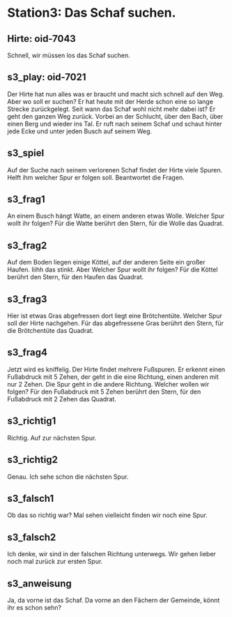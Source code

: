 # Station3: Das Schaf suchen.

## Hirte: oid-7043
Schnell, wir müssen los das Schaf suchen.

## s3_play: oid-7021
Der Hirte hat nun alles was er braucht und macht sich schnell auf den Weg. Aber wo soll er suchen?
Er hat heute mit der Herde schon eine so lange Strecke zurückgelegt. Seit wann das Schaf wohl nicht mehr dabei ist? Er geht den ganzen Weg zurück. Vorbei an der Schlucht, über den Bach, über einen Berg und wieder ins Tal. Er ruft nach seinem Schaf und schaut hinter jede Ecke und unter jeden Busch auf seinem Weg.

## s3_spiel
Auf der Suche nach seinem verlorenen Schaf findet der Hirte viele Spuren. Helft ihm welcher Spur er folgen soll. Beantwortet die Fragen.

## s3_frag1
An einem Busch hängt Watte, an einem anderen etwas Wolle. Welcher Spur wollt ihr folgen? Für die Watte berührt den Stern, für die Wolle das Quadrat.

## s3_frag2
Auf dem Boden liegen einige Köttel, auf der anderen Seite ein großer Haufen. Iiihh das stinkt. Aber Welcher Spur wollt ihr folgen? Für die Köttel berührt den Stern, für den Haufen das Quadrat.

## s3_frag3
Hier ist etwas Gras abgefressen dort liegt eine Brötchentüte. Welcher Spur soll der Hirte nachgehen. Für das abgefressene Gras berührt den Stern, für die Brötchentüte das Quadrat.

## s3_frag4
Jetzt wird es kniffelig. Der Hirte findet mehrere Fußspuren. Er erkennt einen Fußabdruck mit 5 Zehen, der geht in die eine Richtung, einen anderen mit nur 2 Zehen. Die Spur geht in die andere Richtung. Welcher wollen wir folgen? Für den Fußabdruck mit 5 Zehen berührt den Stern, für den Fußabdruck mit 2 Zehen das Quadrat.

## s3_richtig1
Richtig. Auf zur nächsten Spur.

## s3_richtig2
Genau. Ich sehe schon die nächsten Spur.

## s3_falsch1
Ob das so richtig war? Mal sehen vielleicht finden wir noch eine Spur.

## s3_falsch2
Ich denke, wir sind in der falschen Richtung unterwegs. Wir gehen lieber noch mal zurück zur ersten Spur.

## s3_anweisung
Ja, da vorne ist das Schaf. Da vorne an den Fächern der Gemeinde, könnt ihr es schon sehn?